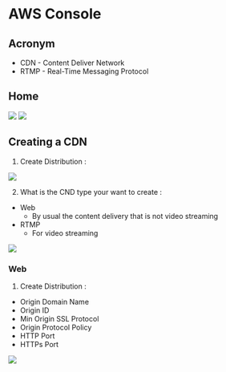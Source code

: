 # AWS Console

## Acronym
* CDN - Content Deliver Network
* RTMP - Real-Time Messaging Protocol

## Home 
[<img src="https://i.imgur.com/k1W6Qxp.png">](https://i.imgur.com/k1W6Qxp.png)
[<img src="https://i.imgur.com/bKB8jb1.png">](https://i.imgur.com/bKB8jb1.png)


## Creating a CDN
1) Create Distribution :

[<img src="https://i.imgur.com/kaBR1PK.png">](https://i.imgur.com/kaBR1PK.png)

2) What is the CND type your want to create :
  * Web
    * By usual the content delivery that is not video streaming
  * RTMP
    * For video streaming
  
[<img src="https://i.imgur.com/ovhiel4.png">](https://i.imgur.com/ovhiel4.png)

### Web
1) Create Distribution :
  * Origin Domain Name
  * Origin ID
  * Min Origin SSL Protocol
  * Origin Protocol Policy
  * HTTP Port
  * HTTPs Port
  
[<img src="https://i.imgur.com/ANI5iRm.png">](https://i.imgur.com/ANI5iRm.png)
